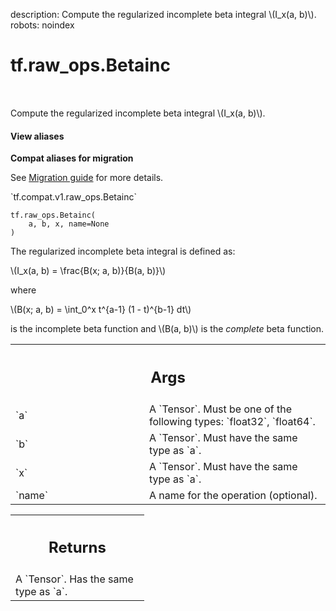 description: Compute the regularized incomplete beta integral \\(I_x(a, b)\\).
robots: noindex

# tf.raw_ops.Betainc

<!-- Insert buttons and diff -->

<table class="tfo-notebook-buttons tfo-api nocontent" align="left">

</table>



Compute the regularized incomplete beta integral \\(I_x(a, b)\\).


<section class="expandable">
  <h4 class="showalways">View aliases</h4>
  <p>
<b>Compat aliases for migration</b>
<p>See
<a href="https://www.tensorflow.org/guide/migrate">Migration guide</a> for
more details.</p>
<p>`tf.compat.v1.raw_ops.Betainc`</p>
</p>
</section>

<pre class="devsite-click-to-copy prettyprint lang-py tfo-signature-link">
<code>tf.raw_ops.Betainc(
    a, b, x, name=None
)
</code></pre>



<!-- Placeholder for "Used in" -->

The regularized incomplete beta integral is defined as:


\\(I_x(a, b) = \frac{B(x; a, b)}{B(a, b)}\\)

where


\\(B(x; a, b) = \int_0^x t^{a-1} (1 - t)^{b-1} dt\\)


is the incomplete beta function and \\(B(a, b)\\) is the *complete*
beta function.

<!-- Tabular view -->
 <table class="responsive fixed orange">
<colgroup><col width="214px"><col></colgroup>
<tr><th colspan="2"><h2 class="add-link">Args</h2></th></tr>

<tr>
<td>
`a`<a id="a"></a>
</td>
<td>
A `Tensor`. Must be one of the following types: `float32`, `float64`.
</td>
</tr><tr>
<td>
`b`<a id="b"></a>
</td>
<td>
A `Tensor`. Must have the same type as `a`.
</td>
</tr><tr>
<td>
`x`<a id="x"></a>
</td>
<td>
A `Tensor`. Must have the same type as `a`.
</td>
</tr><tr>
<td>
`name`<a id="name"></a>
</td>
<td>
A name for the operation (optional).
</td>
</tr>
</table>



<!-- Tabular view -->
 <table class="responsive fixed orange">
<colgroup><col width="214px"><col></colgroup>
<tr><th colspan="2"><h2 class="add-link">Returns</h2></th></tr>
<tr class="alt">
<td colspan="2">
A `Tensor`. Has the same type as `a`.
</td>
</tr>

</table>

